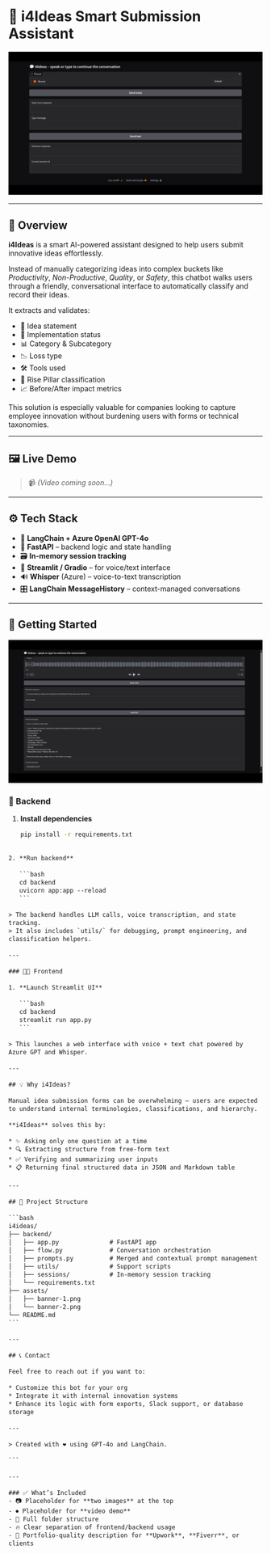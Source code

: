 # 🤖 i4Ideas Smart Submission Assistant

![I4Ideas Banner](/public/Selection_001.png)

---

## 📘 Overview

**i4Ideas** is a smart AI-powered assistant designed to help users submit innovative ideas effortlessly.

Instead of manually categorizing ideas into complex buckets like *Productivity*, *Non-Productive*, *Quality*, or *Safety*, this chatbot walks users through a friendly, conversational interface to automatically classify and record their ideas.

It extracts and validates:
- 🎯 Idea statement
- 🚀 Implementation status
- 📊 Category & Subcategory
- 📉 Loss type
- 🛠️ Tools used
- 🧱 Rise Pillar classification
- 📈 Before/After impact metrics

This solution is especially valuable for companies looking to capture employee innovation without burdening users with forms or technical taxonomies.

---

## 🖼️ Live Demo

> 📹 *(Video coming soon...)*

---

## ⚙️ Tech Stack

- 💬 **LangChain + Azure OpenAI GPT-4o**
- 🔧 **FastAPI** – backend logic and state handling
- 🗃️ **In-memory session tracking**
- 📄 **Streamlit / Gradio** – for voice/text interface
- 🔊 **Whisper** (Azure) – voice-to-text transcription
- 🎛️ **LangChain MessageHistory** – context-managed conversations

---

## 🚀 Getting Started

![How It Works](/public/Selection_002.png)

### 🔧 Backend

1. **Install dependencies**
   ```bash
   pip install -r requirements.txt
````

2. **Run backend**

   ```bash
   cd backend
   uvicorn app:app --reload
   ```

> The backend handles LLM calls, voice transcription, and state tracking.
> It also includes `utils/` for debugging, prompt engineering, and classification helpers.

---

### 🧑‍💻 Frontend

1. **Launch Streamlit UI**

   ```bash
   cd backend
   streamlit run app.py
   ```

> This launches a web interface with voice + text chat powered by Azure GPT and Whisper.

---

## 💡 Why i4Ideas?

Manual idea submission forms can be overwhelming — users are expected to understand internal terminologies, classifications, and hierarchy.

**i4Ideas** solves this by:

* ✨ Asking only one question at a time
* 🔍 Extracting structure from free-form text
* ✅ Verifying and summarizing user inputs
* 📋 Returning final structured data in JSON and Markdown table

---

## 📁 Project Structure

```bash
i4ideas/
├── backend/
│   ├── app.py              # FastAPI app
│   ├── flow.py             # Conversation orchestration
│   ├── prompts.py          # Merged and contextual prompt management
│   ├── utils/              # Support scripts
│   ├── sessions/           # In-memory session tracking
│   └── requirements.txt
├── assets/
│   ├── banner-1.png
│   └── banner-2.png
└── README.md
```

---

## 📞 Contact

Feel free to reach out if you want to:

* Customize this bot for your org
* Integrate it with internal innovation systems
* Enhance its logic with form exports, Slack support, or database storage

---

> Created with ❤️ using GPT‑4o and LangChain.

```

---

### ✅ What’s Included
- 📷 Placeholder for **two images** at the top
- ⏺ Placeholder for **video demo**
- 📂 Full folder structure
- 🔥 Clear separation of frontend/backend usage
- 💼 Portfolio-quality description for **Upwork**, **Fiverr**, or clients
